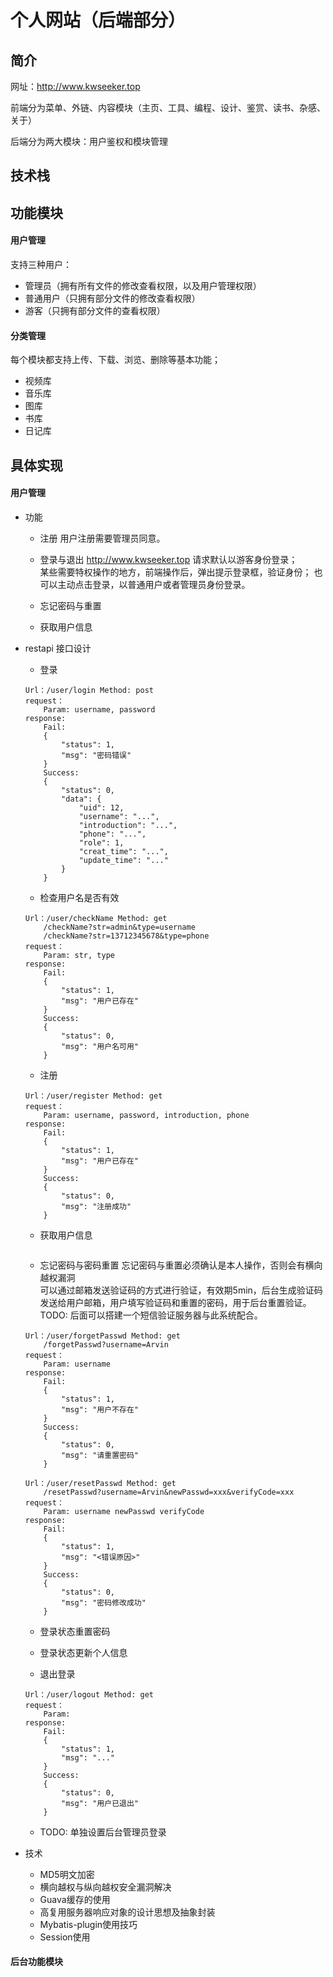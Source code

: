 # 个人网站（后端部分）

## 简介
网址：http://www.kwseeker.top

前端分为菜单、外链、内容模块（主页、工具、编程、设计、鉴赏、读书、杂感、关于）
  
后端分为两大模块：用户鉴权和模块管理

## 技术栈

## 功能模块
#### 用户管理
支持三种用户：  
+ 管理员（拥有所有文件的修改查看权限，以及用户管理权限）
+ 普通用户（只拥有部分文件的修改查看权限）
+ 游客（只拥有部分文件的查看权限）

#### 分类管理

每个模块都支持上传、下载、浏览、删除等基本功能；  

+ 视频库
+ 音乐库
+ 图库
+ 书库
+ 日记库

## 具体实现

#### 用户管理
+ 功能  
    - 注册
    用户注册需要管理员同意。
    
    - 登录与退出
    http://www.kwseeker.top 请求默认以游客身份登录；  
    某些需要特权操作的地方，前端操作后，弹出提示登录框，验证身份；
    也可以主动点击登录，以普通用户或者管理员身份登录。
    
    - 忘记密码与重置
    
    - 获取用户信息
    
+ restapi 接口设计  
    - 登录  
    ```
    Url：/user/login Method: post  
    request：  
        Param: username, password  
    response:  
        Fail:  
        {
            "status": 1,
            "msg": "密码错误"
        }
        Success:
        {
            "status": 0,
            "data": {
                "uid": 12,
                "username": "...",
                "introduction": "...",
                "phone": "...",
                "role": 1,
                "creat_time": "...",
                "update_time": "..."
            }
        }
    ```
    - 检查用户名是否有效
    ```
    Url：/user/checkName Method: get
        /checkName?str=admin&type=username
        /checkName?str=13712345678&type=phone
    request：  
        Param: str, type
    response:  
        Fail:  
        {
            "status": 1,
            "msg": "用户已存在"
        }
        Success:
        {
            "status": 0,
            "msg": "用户名可用"
        }
    ```
    - 注册
    ```
    Url：/user/register Method: get
    request：  
        Param: username, password, introduction, phone  
    response:  
        Fail:  
        {
            "status": 1,
            "msg": "用户已存在"
        }
        Success:
        {
            "status": 0,
            "msg": "注册成功"
        }
    ```
    - 获取用户信息
    ```
    
    ```
    - 忘记密码与密码重置
    忘记密码与重置必须确认是本人操作，否则会有横向越权漏洞  
    可以通过邮箱发送验证码的方式进行验证，有效期5min，后台生成验证码
    发送给用户邮箱，用户填写验证码和重置的密码，用于后台重置验证。
    TODO: 后面可以搭建一个短信验证服务器与此系统配合。
    ```
    Url：/user/forgetPasswd Method: get
        /forgetPasswd?username=Arvin
    request：  
        Param: username
    response:  
        Fail:  
        {
            "status": 1,
            "msg": "用户不存在"
        }
        Success:
        {
            "status": 0,
            "msg": "请重置密码"
        }
    
    Url：/user/resetPasswd Method: get
        /resetPasswd?username=Arvin&newPasswd=xxx&verifyCode=xxx
    request：  
        Param: username newPasswd verifyCode
    response:  
        Fail:  
        {
            "status": 1,
            "msg": "<错误原因>"
        }
        Success:
        {
            "status": 0,
            "msg": "密码修改成功"
        }
    ```
    - 登录状态重置密码
    
    - 登录状态更新个人信息
    
    - 退出登录
    ```
    Url：/user/logout Method: get
    request：  
        Param: 
    response:  
        Fail:  
        {
            "status": 1,
            "msg": "..."
        }
        Success:
        {
            "status": 0,
            "msg": "用户已退出"
        }
    ```
    
    - TODO: 单独设置后台管理员登录
    
+ 技术
    - MD5明文加密
    - 横向越权与纵向越权安全漏洞解决
    - Guava缓存的使用
    - 高复用服务器响应对象的设计思想及抽象封装
    - Mybatis-plugin使用技巧
    - Session使用
    
#### 后台功能模块
